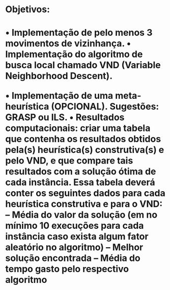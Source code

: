 <h1>Objetivos: <h1>
• Implementação de pelo menos 3 movimentos de vizinhança.
• Implementação do algoritmo de busca local chamado VND (Variable Neighborhood Descent).


• Implementação de uma meta-heurı́stica (OPCIONAL). Sugestões: GRASP ou ILS.
• Resultados computacionais: criar uma tabela que contenha os resultados obtidos pela(s) heurı́stica(s)
construtiva(s) e pelo VND, e que compare tais resultados com a solução ótima de cada instância.
Essa tabela deverá conter os seguintes dados para cada heurı́stica construtiva e para o VND:
– Média do valor da solução (em no mı́nimo 10 execuções para cada instância caso exista
algum fator aleatório no algoritmo)
– Melhor solução encontrada
– Média do tempo gasto pelo respectivo algoritmo